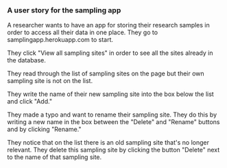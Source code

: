 ### A user story for the sampling app

A researcher wants to have an app for storing their research samples in order to access all their data in one place.
They go to samplingapp.herokuapp.com to start.

They click "View all sampling sites" in order to see all the sites already in the database.

They read through the list of sampling sites on the page but their own sampling site is not on the list.

They write the name of their new sampling site into the box below the list and click "Add."

They made a typo and want to rename their sampling site. 
They do this by writing a new name in the box between the "Delete" and "Rename" buttons and by clicking "Rename."

They notice that on the list there is an old sampling site that's no longer relevant. 
They delete this sampling site by clicking the button "Delete" next to the name of that sampling site.
